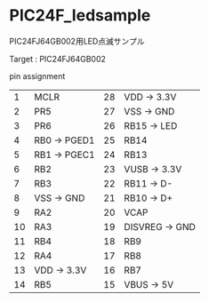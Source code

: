 PIC24F_ledsample
================

PIC24FJ64GB002用LED点滅サンプル

Target : PIC24FJ64GB002

pin assignment

<table>
<tr>
<td>1</td><td>MCLR</td><td>28</td><td>VDD -> 3.3V</td>
</tr>
<tr>
<td>2</td><td>PR5</td><td>27</td><td>VSS -> GND</td>
</tr>
<tr>
<td>3</td><td>PR6</td><td>26</td><td>RB15 -> LED</td>
</tr>
<tr>
<td>4</td><td>RB0 -> PGED1</td><td>25</td><td>RB14</td>
</tr>
<tr>
<td>5</td><td>RB1 -> PGEC1</td><td>24</td><td>RB13</td>
</tr>
<tr>
<td>6</td><td>RB2</td><td>23</td><td>VUSB -> 3.3V</td>
</tr>
<tr>
<td>7</td><td>RB3</td><td>22</td><td>RB11 -> D-</td>
</tr>
<tr>
<td>8</td><td>VSS -> GND</td><td>21</td><td>RB10 -> D+</td>
</tr>
<tr>
<td>9</td><td>RA2</td><td>20</td><td>VCAP</td>
</tr>
<tr>
<td>10</td><td>RA3</td><td>19</td><td>DISVREG -> GND</td>
</tr>
<tr>
<td>11</td><td>RB4</td><td>18</td><td>RB9</td>
</tr>
<tr>
<td>12</td><td>RA4</td><td>17</td><td>RB8</td>
</tr>
<tr>
<td>13</td><td>VDD -> 3.3V</td><td>16</td><td>RB7</td>
</tr>
<tr>
<td>14</td><td>RB5</td><td>15</td><td>VBUS -> 5V</td>
</tr>
</table>
